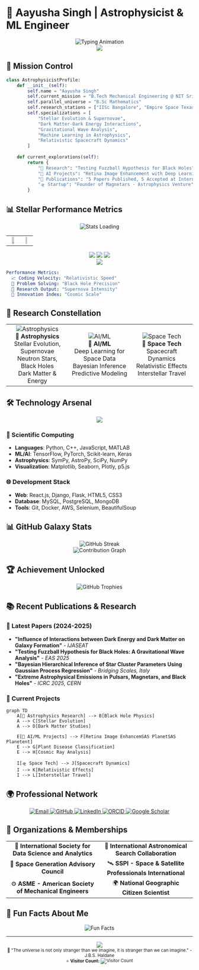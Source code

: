 # 🌌 Aayusha Singh | Astrophysicist & ML Engineer

<div align="center">
  <img src="https://readme-typing-svg.herokuapp.com?font=Orbitron&size=30&duration=3000&pause=1000&color=00D4FF&center=true&vCenter=true&multiline=true&width=800&height=100&lines=Exploring+the+Universe+through+Code;Mathematics+%7C+Astrophysics+%7C+AI" alt="Typing Animation"/>
</div>

<div align="center">
  <img src="https://capsule-render.vercel.app/api?type=waving&color=gradient&customColorList=6,11,20&height=180&section=header&text=Welcome%20to%20My%20Digital%20Observatory&fontSize=35&fontColor=white&animation=fadeIn&fontAlignY=30&desc=Where%20Stars%20Meet%20Algorithms&descAlignY=50&descSize=16"/>
</div>

## 🚀 Mission Control

```python
class AstrophysicistProfile:
    def __init__(self):
        self.name = "Aayusha Singh"
        self.current_mission = "B.Tech Mechanical Engineering @ NIT Srinagar"
        self.parallel_universe = "B.Sc Mathematics"
        self.research_stations = ["IISc Bangalore", "Empire Space Texas"]
        self.specializations = [
            "Stellar Evolution & Supernovae",
            "Dark Matter-Dark Energy Interactions", 
            "Gravitational Wave Analysis",
            "Machine Learning in Astrophysics",
            "Relativistic Spacecraft Dynamics"
        ]
        
    def current_explorations(self):
        return {
            "🔭 Research": "Testing Fuzzball Hypothesis for Black Holes",
            "🤖 AI Projects": "Retina Image Enhancement with Deep Learning",
            "🌌 Publications": "5 Papers Published, 5 Accepted at International Conferences",
            "🛸 Startup": "Founder of Magnetars - Astrophysics Venture"
        }
```
## 📊 Stellar Performance Metrics

<div align="center">
  <img src="https://readme-typing-svg.herokuapp.com?font=Orbitron&size=20&duration=2000&pause=500&color=58A6FF&center=true&vCenter=true&width=600&lines=Analyzing+Code+Patterns+Across+the+Galaxy...;Statistical+Data+Processing+Complete+✨" alt="Stats Loading"/>
</div>

<div align="center">
  <table style="border: none;">
    <tr>
      <td align="center" style="border: none;">
        <img width="55%" src="https://github-readme-stats.vercel.app/api?username=aayu-sha&show_icons=true&theme=react&hide_border=true&bg_color=0D1117&title_color=58A6FF&icon_color=1F6FEB&text_color=C3D1D9&ring_color=58A6FF&custom_title=🌌%20Cosmic%20Code%20Analytics"/>
      </td>
      <td align="center" style="border: none;">
        <img width="45%" src="https://github-readme-stats.vercel.app/api/top-langs/?username=aayu-sha&layout=compact&theme=react&hide_border=true&bg_color=0D1117&title_color=58A6FF&text_color=C3D1D9&custom_title=🚀%20Language%20Constellation"/>
      </td>
    </tr>
  </table>
</div>

<div align="center">
  <img src="https://img.shields.io/badge/⭐%20Code%20Quality-Stellar%20Grade%20A+-success?style=for-the-badge&logo=github&logoColor=white&labelColor=0D1117"/>
  <img src="https://img.shields.io/badge/🔬%20Research%20Impact-High%20Citation%20Index-informational?style=for-the-badge&logo=googlescholar&logoColor=white&labelColor=0D1117"/>
  <img src="https://img.shields.io/badge/🌌%20Innovation%20Level-Cosmic%20Scale-blueviolet?style=for-the-badge&logo=spacex&logoColor=white&labelColor=0D1117"/>
</div>



<div align="center">
  <img src="https://github-readme-stats.vercel.app/api?username=aayu-sha&show_icons=true&theme=react&hide_border=true&bg_color=0D1117&title_color=58A6FF&icon_color=1F6FEB&text_color=C3D1D9&ring_color=58A6FF&include_all_commits=true&count_private=true"/>
</div>

```yaml
Performance Metrics:
  📈 Coding Velocity: "Relativistic Speed"
  🎯 Problem Solving: "Black Hole Precision"
  🔬 Research Output: "Supernova Intensity"
  🌟 Innovation Index: "Cosmic Scale"
```
## 🌟 Research Constellation

<div align="center">
  <table>
    <tr>
      <td align="center" width="33%">
        <img src="https://img.icons8.com/nolan/64/astronomy.png" alt="Astrophysics"/>
        <br><b>🔭 Astrophysics</b>
        <br>Stellar Evolution, Supernovae<br>Neutron Stars, Black Holes<br>Dark Matter & Energy
      </td>
      <td align="center" width="33%">
        <img src="https://img.icons8.com/nolan/64/artificial-intelligence.png" alt="AI/ML"/>
        <br><b>🤖 AI/ML</b>
        <br>Deep Learning for Space Data<br>Bayesian Inference<br>Predictive Modeling
      </td>
      <td align="center" width="33%">
        <img src="https://img.icons8.com/nolan/64/rocket.png" alt="Space Tech"/>
        <br><b>🚀 Space Tech</b>
        <br>Spacecraft Dynamics<br>Relativistic Effects<br>Interstellar Travel
      </td>
    </tr>
  </table>
</div>

## 🛠️ Technology Arsenal

<div align="center">
  <img src="https://skillicons.dev/icons?i=python,tensorflow,pytorch,js,html,css,react,nodejs,git,github,docker,aws,mysql,mongodb&theme=dark" />
</div>

### 🔬 Scientific Computing
- **Languages**: Python, C++, JavaScript, MATLAB
- **ML/AI**: TensorFlow, PyTorch, Scikit-learn, Keras
- **Astrophysics**: SymPy, AstroPy, SciPy, NumPy
- **Visualization**: Matplotlib, Seaborn, Plotly, p5.js

### 🌐 Development Stack
- **Web**: React.js, Django, Flask, HTML5, CSS3
- **Database**: MySQL, PostgreSQL, MongoDB
- **Tools**: Git, Docker, AWS, Selenium, BeautifulSoup

## 📊 GitHub Galaxy Stats

<div align="center">
  <img src="https://github-readme-streak-stats.herokuapp.com/?user=aayu-sha&theme=react&hide_border=true&background=0D1117&stroke=58A6FF&ring=58A6FF&fire=FF6B6B&currStreakLabel=58A6FF" alt="GitHub Streak"/>
</div>

<div align="center">
  <img src="https://github-readme-activity-graph.vercel.app/graph?username=aayu-sha&bg_color=0D1117&color=58A6FF&line=1F6FEB&point=FF6B6B&area=true&hide_border=true" alt="Contribution Graph"/>
</div>

## 🏆 Achievement Unlocked

<div align="center">
  <img src="https://github-profile-trophy.vercel.app/?username=aayu-sha&theme=darkhub&no-frame=true&margin-w=15&margin-h=15&column=7" alt="GitHub Trophies"/>
</div>

## 📚 Recent Publications & Research

### 🌌 Latest Papers (2024-2025)
- **"Influence of Interactions between Dark Energy and Dark Matter on Galaxy Formation"** - *IJASEAT*
- **"Testing Fuzzball Hypothesis for Black Holes: A Gravitational Wave Analysis"** - *EAS 2025*
- **"Bayesian Hierarchical Inference of Star Cluster Parameters Using Gaussian Process Regression"** - *Bridging Scales, Italy*
- **"Extreme Astrophysical Emissions in Pulsars, Magnetars, and Black Holes"** - *ICRC 2025, CERN*

### 🚀 Current Projects
```mermaid
graph TD
    A[🔭 Astrophysics Research] --> B[Black Hole Physics]
    A --> C[Stellar Evolution]
    A --> D[Dark Matter Studies]
    
    E[🤖 AI/ML Projects] --> F[Retina Image EnhancemSAS PlanetSAS Planetent]
    E --> G[Plant Disease Classification]
    E --> H[Cosmic Ray Analysis]
    
    I[🛸 Space Tech] --> J[Spacecraft Dynamics]
    I --> K[Relativistic Effects]
    I --> L[Interstellar Travel]
```

## 🌍 Professional Network

<div align="center">
  <a href="mailto:singh.aayushaa@gmail.com">
    <img src="https://img.shields.io/badge/Email-D14836?style=for-the-badge&logo=gmail&logoColor=white" alt="Email"/>
  </a>
  <a href="https://github.com/aayu-sha">
    <img src="https://img.shields.io/badge/GitHub-100000?style=for-the-badge&logo=github&logoColor=white" alt="GitHub"/>
  </a>
  <a href="https://www.linkedin.com/in/aayusha-singh">
    <img src="https://img.shields.io/badge/LinkedIn-0077B5?style=for-the-badge&logo=linkedin&logoColor=white" alt="LinkedIn"/>
  </a>
  <a href="https://orcid.org/0009-0008-7361-2813">
    <img src="https://img.shields.io/badge/ORCID-A6CE39?style=for-the-badge&logo=orcid&logoColor=white" alt="ORCID"/>
  </a>
  <a href="https://scholar.google.com/citations?user=YourGoogleScholarID">
    <img src="https://img.shields.io/badge/Google_Scholar-4285F4?style=for-the-badge&logo=google-scholar&logoColor=white" alt="Google Scholar"/>
  </a>
</div>

## 🎯 Organizations & Memberships

<div align="center">
  <table>
    <tr>
      <td align="center">🔬 <b>International Society for Data Science and Analytics</b></td>
      <td align="center">🌟 <b>International Astronomical Search Collaboration</b></td>
    </tr>
    <tr>
      <td align="center">🚀 <b>Space Generation Advisory Council</b></td>
      <td align="center">🛰️ <b>SSPI - Space & Satellite Professionals International</b></td>
    </tr>
    <tr>
      <td align="center">⚙️ <b>ASME - American Society of Mechanical Engineers</b></td>
      <td align="center">🌍 <b>National Geographic Citizen Scientist</b></td>
    </tr>
  </table>
</div>

## 🌟 Fun Facts About Me

<div align="center">
  <img src="https://readme-typing-svg.herokuapp.com?font=Fira+Code&pause=1000&color=58A6FF&center=true&vCenter=true&width=600&lines=🔭+I+study+black+holes+and+supernovae;🤖+I+build+AI+models+for+space+data;🚀+I'm+building+a+startup+called+Magnetars;🌌+I've+published+5+research+papers;⭐+I+love+exploring+the+cosmos+through+code" alt="Fun Facts"/>
</div>

---

<div align="center">
  <img src="https://capsule-render.vercel.app/api?type=waving&color=gradient&customColorList=6,11,20&height=100&section=footer&fontSize=0&animation=fadeIn"/>
</div>

<div align="center">
  <sub>🌌 "The universe is not only stranger than we imagine, it is stranger than we can imagine." - J.B.S. Haldane</sub>
  <br>
  <sub>⭐ <strong>Visitor Count:</strong> <img src="https://profile-counter.glitch.me/aayu-sha/count.svg" alt="Visitor Count" style="vertical-align: middle;"/></sub>
</div>